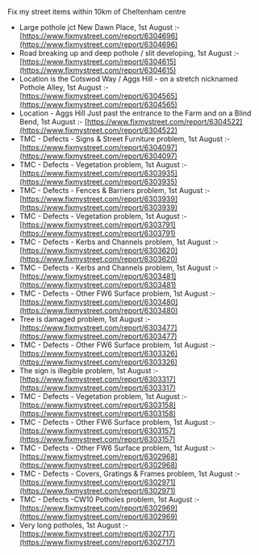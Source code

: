 Fix my street items within 10km of Cheltenham centre

<!-- fix_marker starts -->

- Large pothole jct New Dawn Place, 1st August :- [https://www.fixmystreet.com/report/6304696](https://www.fixmystreet.com/report/6304696)
- Road breaking up and deep pothole / slit developing, 1st August :- [https://www.fixmystreet.com/report/6304615](https://www.fixmystreet.com/report/6304615)
- Location is the Cotswod Way / Aggs Hill - on a stretch nicknamed Pothole Alley, 1st August :- [https://www.fixmystreet.com/report/6304565](https://www.fixmystreet.com/report/6304565)
- Location - Aggs Hill Just past the entrance to the Farm and on a Blind Bend, 1st August :- [https://www.fixmystreet.com/report/6304522](https://www.fixmystreet.com/report/6304522)
- TMC - Defects - Signs & Street Furniture problem, 1st August :- [https://www.fixmystreet.com/report/6304097](https://www.fixmystreet.com/report/6304097)
- TMC - Defects - Vegetation problem, 1st August :- [https://www.fixmystreet.com/report/6303935](https://www.fixmystreet.com/report/6303935)
- TMC - Defects - Fences & Barriers problem, 1st August :- [https://www.fixmystreet.com/report/6303939](https://www.fixmystreet.com/report/6303939)
- TMC - Defects - Vegetation problem, 1st August :- [https://www.fixmystreet.com/report/6303791](https://www.fixmystreet.com/report/6303791)
- TMC - Defects - Kerbs and Channels problem, 1st August :- [https://www.fixmystreet.com/report/6303620](https://www.fixmystreet.com/report/6303620)
- TMC - Defects - Kerbs and Channels problem, 1st August :- [https://www.fixmystreet.com/report/6303481](https://www.fixmystreet.com/report/6303481)
- TMC - Defects - Other FW6  Surface problem, 1st August :- [https://www.fixmystreet.com/report/6303480](https://www.fixmystreet.com/report/6303480)
- Tree is damaged problem, 1st August :- [https://www.fixmystreet.com/report/6303477](https://www.fixmystreet.com/report/6303477)
- TMC - Defects - Other FW6  Surface problem, 1st August :- [https://www.fixmystreet.com/report/6303326](https://www.fixmystreet.com/report/6303326)
- The sign is illegible problem, 1st August :- [https://www.fixmystreet.com/report/6303317](https://www.fixmystreet.com/report/6303317)
- TMC - Defects - Vegetation problem, 1st August :- [https://www.fixmystreet.com/report/6303158](https://www.fixmystreet.com/report/6303158)
- TMC - Defects - Other FW6  Surface problem, 1st August :- [https://www.fixmystreet.com/report/6303157](https://www.fixmystreet.com/report/6303157)
- TMC - Defects - Other FW6  Surface problem, 1st August :- [https://www.fixmystreet.com/report/6302968](https://www.fixmystreet.com/report/6302968)
- TMC - Defects - Covers, Gratings & Frames problem, 1st August :- [https://www.fixmystreet.com/report/6302971](https://www.fixmystreet.com/report/6302971)
- TMC - Defects -CW10 Potholes problem, 1st August :- [https://www.fixmystreet.com/report/6302969](https://www.fixmystreet.com/report/6302969)
- Very long potholes, 1st August :- [https://www.fixmystreet.com/report/6302717](https://www.fixmystreet.com/report/6302717)

<!-- fix_marker ends -->